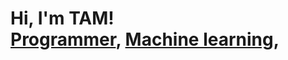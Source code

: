 <h1>Hi, I'm TAM! <br/><a href="https://github.com/nared45">Programmer</a>, <a href="https://www.linkedin.com/in/nared-fuengverojsakul-83670113a/">Machine learning</a>, </h1>
